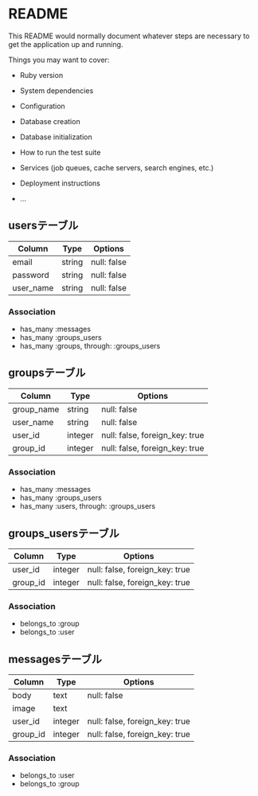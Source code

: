 # README

This README would normally document whatever steps are necessary to get the
application up and running.

Things you may want to cover:

* Ruby version

* System dependencies

* Configuration

* Database creation

* Database initialization

* How to run the test suite

* Services (job queues, cache servers, search engines, etc.)

* Deployment instructions

* ...

## usersテーブル
|Column|Type|Options|
|-----|----|-------|
|email|string|null: false|
|password|string|null: false|
|user_name|string|null: false|

### Association
- has_many :messages
- has_many :groups_users
- has_many :groups, through: :groups_users

## groupsテーブル
|Column|Type|Options|
|-----|----|-------|
|group_name|string|null: false|
|user_name|string|null: false|
|user_id|integer|null: false, foreign_key: true|
|group_id|integer|null: false, foreign_key: true|

### Association
- has_many :messages
- has_many :groups_users
- has_many :users, through: :groups_users

## groups_usersテーブル

|Column|Type|Options|
|------|----|-------|
|user_id|integer|null: false, foreign_key: true|
|group_id|integer|null: false, foreign_key: true|

### Association
- belongs_to :group
- belongs_to :user

## messagesテーブル
|Column|Type|Options|
|-----|----|-------|
|body|text|null: false|
|image|text||
|user_id|integer|null: false, foreign_key: true|
|group_id|integer|null: false, foreign_key: true|

### Association
- belongs_to :user
- belongs_to :group
